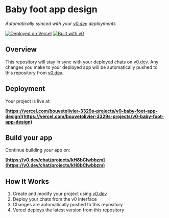 # Baby foot app design

*Automatically synced with your [v0.dev](https://v0.dev) deployments*

[![Deployed on Vercel](https://img.shields.io/badge/Deployed%20on-Vercel-black?style=for-the-badge&logo=vercel)](https://vercel.com/bouvetolivier-3329s-projects/v0-baby-foot-app-design)
[![Built with v0](https://img.shields.io/badge/Built%20with-v0.dev-black?style=for-the-badge)](https://v0.dev/chat/projects/kH8bCIwbbzm)

## Overview

This repository will stay in sync with your deployed chats on [v0.dev](https://v0.dev).
Any changes you make to your deployed app will be automatically pushed to this repository from [v0.dev](https://v0.dev).

## Deployment

Your project is live at:

**[https://vercel.com/bouvetolivier-3329s-projects/v0-baby-foot-app-design](https://vercel.com/bouvetolivier-3329s-projects/v0-baby-foot-app-design)**

## Build your app

Continue building your app on:

**[https://v0.dev/chat/projects/kH8bCIwbbzm](https://v0.dev/chat/projects/kH8bCIwbbzm)**

## How It Works

1. Create and modify your project using [v0.dev](https://v0.dev)
2. Deploy your chats from the v0 interface
3. Changes are automatically pushed to this repository
4. Vercel deploys the latest version from this repository
